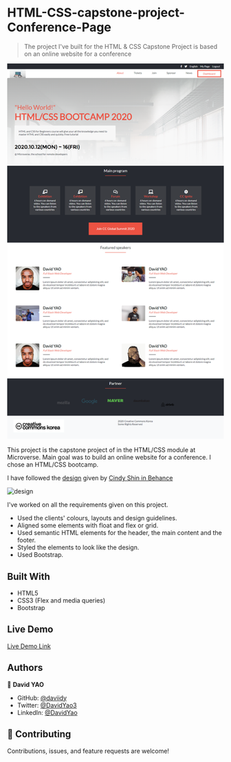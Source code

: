 # HTML-CSS-capstone-project-Conference-Page
> The project I've built for the HTML &amp; CSS Capstone Project is based on an online website for a conference

![screenshot](assets/images/screenshot.png)

This project is the capstone project of in the HTML/CSS module at Microverse. Main goal was to build an online website for a conference. I chose an HTML/CSS bootcamp.

I have followed the [design](https://www.behance.net/gallery/29845175/CC-Global-Summit-2015) given by [Cindy Shin in Behance](https://www.behance.net/adagio07)

![design](https://www.notion.so/image/https%3A%2F%2Fs3-us-west-2.amazonaws.com%2Fsecure.notion-static.com%2F4352c344-6034-4a4c-84c3-e062937d1c49%2FScreen_Shot_2020-01-27_at_11.57.48.png?table=block&id=5b4779ff-e6dc-464d-bd96-fb0b4d040ef8&width=2470&userId=&cache=v2)

I've worked on all the requirements given on this project.

- Used the clients' colours, layouts and design guidelines.
- Aligned some elements with float and flex or grid.
- Used semantic HTML elements for the header, the main content and the footer.
- Styled the elements to look like the design.
- Used Bootstrap.
## Built With

- HTML5
- CSS3 (Flex and media queries)
- Bootstrap
## Live Demo

[Live Demo Link](https://daviidy.github.io/HTML-CSS-capstone-project-Conference-Page/)

## Authors

👤 **David YAO**

- GitHub: [@daviidy](https://github.com/daviidy)
- Twitter: [@DavidYao3](https://twitter.com/DavidYao3)
- LinkedIn: [@DavidYao](https://www.linkedin.com/in/david-yao-6bb95299/)

## 🤝 Contributing

Contributions, issues, and feature requests are welcome!
